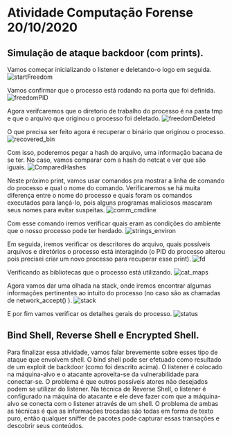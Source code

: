 # Atividade Computação Forense 20/10/2020

## Simulação de ataque backdoor (com prints).

Vamos começar inicializando o listener e deletando-o logo em seguida.
![startFreedom](https://user-images.githubusercontent.com/19397815/96663608-5f646780-1327-11eb-9904-188ba6db1efa.png)


Vamos confirmar que o processo está rodando na porta que foi definida.
![freedomPID](https://user-images.githubusercontent.com/19397815/96663701-95a1e700-1327-11eb-8307-c130cc78f3ff.png)


Agora verifcaremos que o diretorio de trabalho do processo é na pasta tmp e que o arquivo que originou o processo foi deletado.
![freedomDeleted](https://user-images.githubusercontent.com/19397815/96664681-b3704b80-1329-11eb-8639-afb8897e6c8d.png)


O que precisa ser feito agora é recuperar o binário que originou o processo.
![recovered_bin](https://user-images.githubusercontent.com/19397815/96665032-5e810500-132a-11eb-835b-61598fe92216.png)


Com isso, poderemos pegar a hash do arquivo, uma informação bacana de se ter. No caso, vamos comparar com a hash do netcat e ver que são iguais.
![ComparedHashes](https://user-images.githubusercontent.com/19397815/96665267-e23af180-132a-11eb-9bc9-1f789ed10cd3.png)


Neste próximo print, vamos usar comandos pra mostrar a linha de comando do processo e qual o nome do comando. Verificaremos se há muita diferença entre o nome do processo e quais foram
os comandos executados para lançá-lo, pois alguns programas maliciosos mascaram seus nomes para evitar suspeitas.
![comm_cmdline](https://user-images.githubusercontent.com/19397815/96665698-dbf94500-132b-11eb-8024-94fd110bad4b.png)


Com esse comando iremos verificar quais eram as condições do ambiente que o nosso processo pode ter herdado.
![strings_environ](https://user-images.githubusercontent.com/19397815/96666875-575bf600-132e-11eb-9f0e-1060a656c609.png)


Em seguida, iremos verificar os descritores do arquivo, quais possíveis arquivos e diretórios o processo está interagindo (o PID do processo
alterou pois precisei criar um novo processo para recuperar esse print).
![fd](https://user-images.githubusercontent.com/19397815/96666610-dd2b7180-132d-11eb-8ae1-fd049babf9fc.jpg)


Verificando as bibliotecas que o processo está utilizando.
![cat_maps](https://user-images.githubusercontent.com/19397815/96665797-16fb7880-132c-11eb-8957-4cfca27f0a3a.png)



Agora vamos dar uma olhada na stack, onde iremos encontrar algumas informações pertinentes ao intuito do processo (no caso são as chamadas de network_accept() ).
![stack](https://user-images.githubusercontent.com/19397815/96667088-c1749b00-132e-11eb-93cf-158058541282.png)


E por fim vamos verificar os detalhes gerais do processo.
![status](https://user-images.githubusercontent.com/19397815/96667229-0bf61780-132f-11eb-9d56-8d0593a79a77.png)

## Bind Shell, Reverse Shell e Encrypted Shell.
Para finalizar essa atividade, vamos falar brevemente sobre esses tipo de ataque que envolvem shell. O bind shell pode ser efetuado como resultado de um exploit de backdoor
(como foi descrito acima). O listener é colocado na máquina-alvo e o atacante aproveita-se da vulnerabilidade para conectar-se. O problema é que outros possíveis atores não
desejados podem se utilizar do listener. Na técnica de Reverse Shell, o listener é configurado na máquina do atacante e ele deve fazer com que a máquina-alvo se conecta com
o listener através de um shell. O problema de ambas as técnicas é que as informações trocadas são todas em forma de texto puro, então qualquer sniffer de pacotes pode capturar
essas transações e descobrir seus conteúdos.
